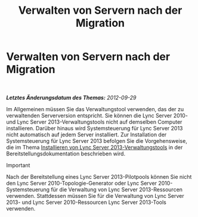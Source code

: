 ﻿---
title: Verwalten von Servern nach der Migration
TOCTitle: Verwalten von Servern nach der Migration
ms:assetid: 7b08f048-c951-4050-b77c-0fff351620e7
ms:mtpsurl: https://technet.microsoft.com/de-de/library/JJ205023(v=OCS.15)
ms:contentKeyID: 49294497
ms.date: 05/19/2016
mtps_version: v=OCS.15
ms.translationtype: HT
---

# Verwalten von Servern nach der Migration

 

_**Letztes Änderungsdatum des Themas:** 2012-09-29_

Im Allgemeinen müssen Sie das Verwaltungstool verwenden, das der zu verwaltenden Serverversion entspricht. Sie können die Lync Server 2010- und Lync Server 2013-Verwaltungstools nicht auf demselben Computer installieren. Darüber hinaus wird Systemsteuerung für Lync Server 2013 nicht automatisch auf jedem Server installiert. Zur Installation der Systemsteuerung für Lync Server 2013 befolgen Sie die Vorgehensweise, die im Thema [Installieren von Lync Server 2013-Verwaltungstools](lync-server-2013-install-lync-server-administrative-tools.md) in der Bereitstellungsdokumentation beschrieben wird.


> [!IMPORTANT]
> Nach der Bereitstellung eines Lync Server 2013-Pilotpools können Sie nicht den Lync Server 2010-Topologie-Generator oder Lync Server 2010-Systemsteuerung für die Verwaltung von Lync Server 2013-Ressourcen verwenden. Stattdessen müssen Sie für die Verwaltung von Lync Server 2013- und Lync Server 2010-Ressourcen Lync Server 2013-Tools verwenden.


